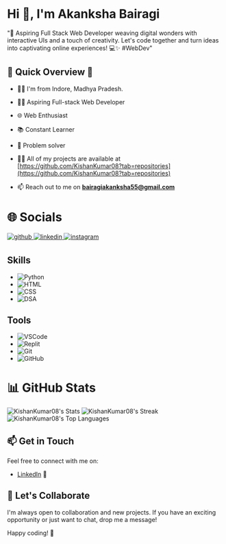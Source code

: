 <h1>Hi 👋, I'm Akanksha Bairagi</h1>

"🚀 Aspiring Full Stack Web Developer weaving digital wonders with interactive UIs and a touch of creativity. Let's code together and turn ideas into captivating online experiences! 💻✨ #WebDev"
 
## 🚀 Quick Overview 🚀
- 👨‍💻 I'm from Indore, Madhya Pradesh.
- 👨‍💻 Aspiring Full-stack Web Developer
- 🌐 Web Enthusiast
- 📚 Constant Learner
- 🚀 Problem solver

- 👨‍💻 All of my projects are available at [https://github.com/KishanKumar08?tab=repositories](https://github.com/KishanKumar08?tab=repositories)

- 📫 Reach out to me on **bairagiakanksha55@gmail.com**


<h1>🌐 Socials</h1>
<p align="left">
<a href="https://github.com/KishanKumar08" target="_blank">
<img src=https://img.shields.io/badge/github-%2324292e.svg?&style=for-the-badge&logo=github&logoColor=white alt=github style="margin-bottom: 5px;" />
</a>
<a href="https://www.linkedin.com/in/kishan-kumar08/" target="_blank">
<img src=https://img.shields.io/badge/linkedin-%231E77B5.svg?&style=for-the-badge&logo=linkedin&logoColor=white alt=linkedin style="margin-bottom: 5px;" />
</a>
<a href="https://www.instagram.com/itz_kishan_141/" target="_blank">
<img src=https://img.shields.io/badge/instagram-%23000000.svg?&style=for-the-badge&logo=instagram&logoColor=white alt=instagram style="margin-bottom: 5px;" />
</a>

## Skills
- ![Python](https://img.shields.io/badge/Python-3776AB?style=flat&logo=python&logoColor=white)
- ![HTML](https://img.shields.io/badge/HTML5-E34F26?style=flat&logo=html5&logoColor=white)
- ![CSS](https://img.shields.io/badge/CSS3-1572B6?style=flat&logo=css3&logoColor=white)
- ![DSA](https://img.shields.io/badge/Data_Structures_%26_Algorithms-0082C9?style=flat)

## Tools
- ![VSCode](https://img.shields.io/badge/VSCode-007ACC?style=flat&logo=visual-studio-code&logoColor=white)
- ![Replit](https://img.shields.io/badge/Replit-667881?style=flat&logo=replit&logoColor=white)
- ![Git](https://img.shields.io/badge/Git-F05032?style=flat&logo=git&logoColor=white)
- ![GitHub](https://img.shields.io/badge/GitHub-181717?style=flat&logo=github&logoColor=white)


<h1 align="left">📊 GitHub Stats</h1>

![KishanKumar08's Stats](https://github-readme-stats.vercel.app/api?username=KishanKumar08&theme=vue-dark&show_icons=true&hide_border=false&count_private=true)
![KishanKumar08's Streak](https://github-readme-streak-stats.herokuapp.com/?user=KishanKumar08&theme=vue-dark&hide_border=false)
![KishanKumar08's Top Languages](https://github-readme-stats.vercel.app/api/top-langs/?username=KishanKumar08&theme=vue-dark&show_icons=true&hide_border=false&layout=compact)

## 📫 Get in Touch

Feel free to connect with me on:

- [LinkedIn](https://www.linkedin.com/in/akanksha-bairagi-714290230/) 📎

## 🤝 Let's Collaborate

I'm always open to collaboration and new projects. If you have an exciting opportunity or just want to chat, drop me a message!

Happy coding! 🚀
